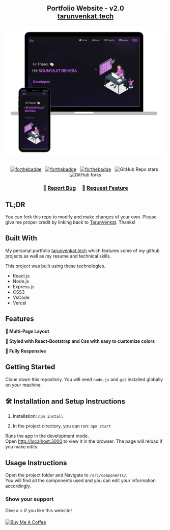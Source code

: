 <h2 align="center">
  Portfolio Website - v2.0<br/>
  <a href="https://tarunvenkat.vercel.app/" target="_blank">tarunvenkat.tech</a>
</h2>
<div align="center">
  <img alt="Demo" src="./Images/readme-img1.png" />
</div>

<br/>

<center>

[![forthebadge](https://forthebadge.com/images/badges/built-with-love.svg)](https://forthebadge.com) &nbsp;
[![forthebadge](https://forthebadge.com/images/badges/made-with-javascript.svg)](https://forthebadge.com) &nbsp;
[![forthebadge](https://forthebadge.com/images/badges/open-source.svg)](https://forthebadge.com) &nbsp;
![GitHub Repo stars](https://img.shields.io/github/stars/tarunvenkat/Portfolio?color=red&logo=github&style=for-the-badge) &nbsp;
![GitHub forks](https://img.shields.io/github/forks/tarunvenkat/Portfolio?color=red&logo=github&style=for-the-badge)

</center>

<h3 align="center">
    🔹
    <a href="https://github.com/tarunvenkat/Portfolio/issues">Report Bug</a> &nbsp; &nbsp;
    🔹
    <a href="https://github.com/tarunvenkat/Portfolio/issues">Request Feature</a>
</h3>

## TL;DR

You can fork this repo to modify and make changes of your own. Please give me proper credit by linking back to [TarunVenkat](https://github.com/tarunvenkat/Portfolio). Thanks!

## Built With

My personal portfolio <a href="https://tarunvenkat.vercel.app/" target="_blank">tarunvenkat.tech</a> which features some of my github projects as well as my resume and technical skills.<br/>

This project was built using these technologies.

- React.js
- Node.js
- Express.js
- CSS3
- VsCode
- Vercel

## Features

**📖 Multi-Page Layout**

**🎨 Styled with React-Bootstrap and Css with easy to customize colors**

**📱 Fully Responsive**

## Getting Started

Clone down this repository. You will need `node.js` and `git` installed globally on your machine.

## 🛠 Installation and Setup Instructions

1. Installation: `npm install`

2. In the project directory, you can run: `npm start`

Runs the app in the development mode.\
Open [http://localhost:3000](http://localhost:3000) to view it in the browser.
The page will reload if you make edits.

## Usage Instructions

Open the project folder and Navigate to `/src/components/`. <br/>
You will find all the components used and you can edit your information accordingly.

### Show your support

Give a ⭐ if you like this website!

<a href="https://www.buymeacoffee.com/tarunvenkat" target="_blank"><img src="https://cdn.buymeacoffee.com/buttons/v2/default-violet.png" alt="Buy Me A Coffee" height= "60px" width= "217px" ></a>
